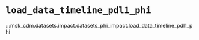 # `load_data_timeline_pdl1_phi`

:::msk_cdm.datasets.impact.datasets_phi_impact.load_data_timeline_pdl1_phi
